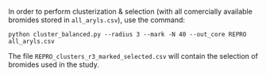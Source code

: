 In order to perform clusterization & selection (with all comercially available bromides stored in `all_aryls.csv`), use the command:

```
python cluster_balanced.py --radius 3 --mark -N 40 --out_core REPRO  all_aryls.csv
```

The file ```REPRO_clusters_r3_marked_selected.csv``` will contain the selection of bromides used in the study.
